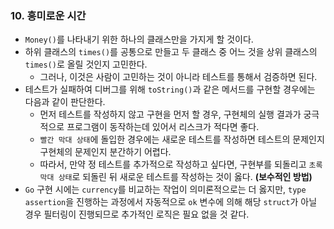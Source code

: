 ### 10. 흥미로운 시간



- `Money()`를 나타내기 위한 하나의 클래스만을 가지게 할 것이다.
- 하위 클래스의 `times()`를 공통으로 만들고 두 클래스 중 어느 것을 상위 클래스의 `times()`로 올릴 것인지 고민한다.
  - 그러나, 이것은 사람이 고민하는 것이 아니라 테스트를 통해서 검증하면 된다.
- 테스트가 실패하여 디버그를 위해 `toString()`과 같은 메서드를 구현할 경우에는 다음과 같이 판단한다.
  - 먼저 테스트를 작성하지 않고 구현을 먼저 할 경우, 구현체의 실행 결과가 궁극적으로 프로그램이 동작하는데 있어서 리스크가 적다면 좋다.
  - `빨간 막대 상태`에 돌입한 경우에는 새로운 테스트를 작성하면 테스트의 문제인지 구현체의 문제인지 분간하기 어렵다.
  - 따라서, 만약 정 테스트를 추가적으로 작성하고 싶다면, 구현부를 되돌리고 `초록 막대 상태`로 되돌린 뒤 새로운 테스트를 작성하는 것이 옳다. **(보수적인 방법)**
- `Go` 구현 시에는 `currency`를 비교하는 작업이 의미론적으로는 더 옳지만, `type assertion`을 진행하는 과정에서 자동적으로  `ok` 변수에 의해 해당 `struct`가 아닐 경우 필터링이 진행되므로 추가적인 로직은 필요 없을 것 같다.